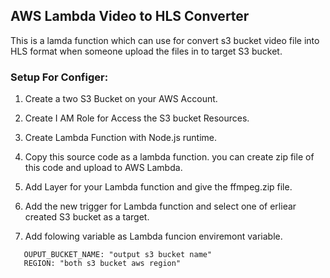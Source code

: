 ## AWS Lambda Video to HLS Converter

This is a lamda function which can use for convert s3 bucket video file into HLS format when someone upload the files in to target S3 bucket.

### Setup For Configer:

1. Create a two S3 Bucket on your AWS Account.

2. Create I AM Role for Access the S3 bucket Resources.

3. Create Lambda Function with Node.js runtime.

4. Copy this source code as a lambda function. you can create zip file of this code and upload to AWS Lambda.

5. Add Layer for your Lambda function and give the ffmpeg.zip file.

6. Add the new trigger for Lambda function and select one of erliear created S3 bucket as a target.

7. Add folowing variable as Lambda funcion enviremont variable.

````
   OUPUT_BUCKET_NAME: "output s3 bucket name"
   REGION: "both s3 bucket aws region"
````
